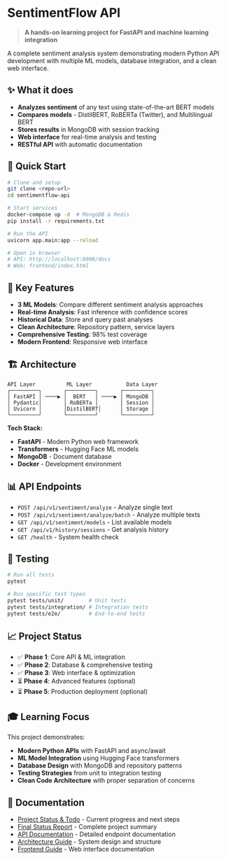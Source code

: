 # SentimentFlow API

> **A hands-on learning project for FastAPI and machine learning integration**

A complete sentiment analysis system demonstrating modern Python API development with multiple ML models, database integration, and a clean web interface.

## ✨ What it does

- **Analyzes sentiment** of any text using state-of-the-art BERT models
- **Compares models** - DistilBERT, RoBERTa (Twitter), and Multilingual BERT
- **Stores results** in MongoDB with session tracking
- **Web interface** for real-time analysis and testing
- **RESTful API** with automatic documentation

## 🚀 Quick Start

```bash
# Clone and setup
git clone <repo-url>
cd sentimentflow-api

# Start services
docker-compose up -d  # MongoDB & Redis
pip install -r requirements.txt

# Run the API
uvicorn app.main:app --reload

# Open in browser
# API: http://localhost:8000/docs
# Web: frontend/index.html
```

## 🎯 Key Features

- **3 ML Models**: Compare different sentiment analysis approaches
- **Real-time Analysis**: Fast inference with confidence scores
- **Historical Data**: Store and query past analyses
- **Clean Architecture**: Repository pattern, service layers
- **Comprehensive Testing**: 98% test coverage
- **Modern Frontend**: Responsive web interface

## 🏗️ Architecture

```
API Layer          ML Layer           Data Layer
┌─────────┐       ┌─────────┐       ┌─────────┐
│ FastAPI │ ────▶ │  BERT   │ ────▶ │ MongoDB │
│ Pydantic│       │ RoBERTa │       │ Session │
│ Uvicorn │       │DistilBERT│      │ Storage │
└─────────┘       └─────────┘       └─────────┘
```

**Tech Stack:**

- **FastAPI** - Modern Python web framework
- **Transformers** - Hugging Face ML models
- **MongoDB** - Document database
- **Docker** - Development environment

## 📊 API Endpoints

- `POST /api/v1/sentiment/analyze` - Analyze single text
- `POST /api/v1/sentiment/analyze/batch` - Analyze multiple texts
- `GET /api/v1/sentiment/models` - List available models
- `GET /api/v1/history/sessions` - Get analysis history
- `GET /health` - System health check

## 🧪 Testing

```bash
# Run all tests
pytest

# Run specific test types
pytest tests/unit/        # Unit tests
pytest tests/integration/ # Integration tests
pytest tests/e2e/         # End-to-end tests
```

## 📈 Project Status

- ✅ **Phase 1**: Core API & ML integration
- ✅ **Phase 2**: Database & comprehensive testing
- ✅ **Phase 3**: Web interface & optimization
- ⏳ **Phase 4**: Advanced features (optional)
- ⏳ **Phase 5**: Production deployment (optional)

## 🎓 Learning Focus

This project demonstrates:

- **Modern Python APIs** with FastAPI and async/await
- **ML Model Integration** using Hugging Face transformers
- **Database Design** with MongoDB and repository patterns
- **Testing Strategies** from unit to integration testing
- **Clean Code Architecture** with proper separation of concerns

## 📁 Documentation

- [Project Status & Todo](docs/todo.md) - Current progress and next steps
- [Final Status Report](docs/FINAL_PROJECT_STATUS.md) - Complete project summary
- [API Documentation](docs/api/) - Detailed endpoint documentation
- [Architecture Guide](docs/architecture/) - System design and structure
- [Frontend Guide](frontend/README.md) - Web interface documentation
